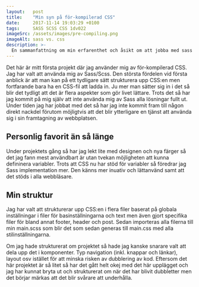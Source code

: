 ```yaml
---
layout:   post
title:    "Min syn på för-kompilerad CSS"
date:     2017-11-14 19:03:29 +0100
tags:     SASS SCSS CSS 1dv022
imageSrc: /assets/images/pre-compiling.png
imageAlt: sass vs. css
description: >-
  En sammanfattning om min erfarenthet och åsikt om att jobba med sass istället för ren CSS.
---
```

Det här är mitt första projekt där jag använder mig av för-kompilerad CSS. Jag har valt att använda mig av Sass/Scss. Den största fördelen vid första anblick är att man kan på ett tydligare sätt strukturera upp CSS:en men fortfarande bara ha en CSS-fil att ladda in. Ju mer man sätter sig in i det så blir det tydligt att det är flera aspekter som gör livet lättare. Trots det så har jag kommit på mig själv att inte använda mig av Sass alla lösningar fullt ut. Under tiden jag har jobbat med det så har jag inte kommit fram till någon direkt nackdel förutom möjligtvis att det blir ytterligare en tjänst att använda sig i sin framtagning av webbplatsen.

## Personlig favorit än så länge
Under projektets gång så har jag lekt lite med designen och nya färger så det jag fann mest användbart är utan tvekan möjligheten att kunna defininera variabler. Trots att CSS nu har stöd för variabler så föredrar jag Sass implementation mer. Den känns mer inuativ och lättanvänd samt att det stöds i alla webbläsare.

## Min struktur
Jag har valt att strukturerar upp CSS:en i flera filer baserat på globala inställningar i filer för basinställningarna och text men även gjort specifika filer för bland annat footer, header och post. Sedan importeras alla filerna till min main.scss som blir det som sedan generas till main.css med alla stilinställningarna.

Om jag hade strukturerat om projektet så hade jag kanske snarare valt att dela upp det i komponenter. Typ navigation (inkl. knappar och länkar), layout osv istället för att minska risken av dubblering av kod. Eftersom det här projektet är så litet så har det gått helt okej med det här upplägget och jag har kunnat bryta ut och strukturerat om när det har blivit dubbletter men det börjar märkas att det blir svårare att underhålla.  